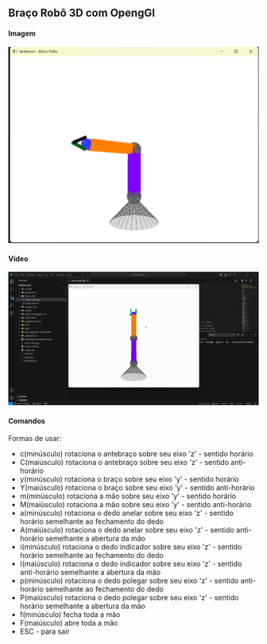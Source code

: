 ## Braço Robô 3D com OpengGl

#### Imagem

![Imagem Robo](./imagem/image.png)

#### Vídeo
![Video Robo](./video/braco_robo_3d.gif)


#### Comandos

Formas de usar:
 - c(minúsculo) rotaciona o antebraço sobre seu eixo 'z' - sentido horário
 - C(maiúsculo) rotaciona o antebraço sobre seu eixo 'z' - sentido anti-horário
 - y(minúsculo) rotaciona o braço sobre seu eixo 'y' - sentido horário
 - Y(maiúsculo) rotaciona o braço sobre seu eixo 'y' - sentido anti-horário
 - m(minúsculo) rotaciona a mão sobre seu eixo 'y' - sentido horário
 - M(maiúsculo) rotaciona a mão sobre seu eixo 'y' - sentido anti-horário
 - a(minúsculo) rotaciona o dedo anelar sobre seu eixo 'z' - sentido horário semelhante ao fechamento do dedo
 - A(maiúsculo) rotaciona o dedo anelar sobre seu eixo 'z' - sentido anti-horário semelhante a abertura da mão
 - i(minúsculo) rotaciona o dedo indicador sobre seu eixo 'z' - sentido horário semelhante ao fechamento do dedo
 - I(maiúsculo) rotaciona o dedo indicador sobre seu eixo 'z' - sentido anti-horário semelhante a abertura da mão
 - p(minúsculo) rotaciona o dedo polegar sobre seu eixo 'z' - sentido anti-horário semelhante ao fechamento do dedo
 - P(maiúsculo) rotaciona o dedo polegar sobre seu eixo 'z' - sentido horário semelhante a abertura da mão
 - f(minúsculo) fecha toda a mão
 - F(maiúsculo) abre toda a mão
 - ESC - para sair
